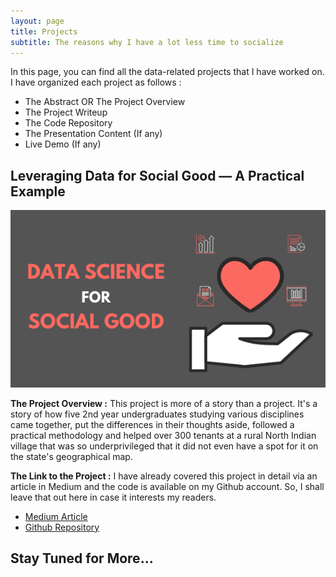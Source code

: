 ```yaml
---
layout: page
title: Projects
subtitle: The reasons why I have a lot less time to socialize
---
```


In this page, you can find all the data-related projects that I have worked on. I have organized each project as follows :
- The Abstract OR The Project Overview
- The Project Writeup
- The Code Repository
- The Presentation Content (If any)
- Live Demo (If any)

## Leveraging Data for Social Good — A Practical Example

![Data Science for Social Good](https://github.com/ry05/ry05.github.io/blob/master/Data%20Science%20for%20Social%20Good.png)

**The Project Overview :**
This project is more of a story than a project. It's a story of how five 2nd year undergraduates studying various disciplines came together, put the differences in their thoughts aside, followed a practical methodology and helped over 300 tenants at a rural North Indian village that was so underprivileged that it did not even have a spot for it on the state's geographical map. 

**The Link to the Project :**
I have already covered this project in detail via an article in Medium and the code is available on my Github account. So, I shall leave that out here in case it interests my readers.

- [Medium Article](http://bit.ly/village-data-analysis)
- [Github Repository](https://github.com/ry05/Live-in-Labs-Analysis)


## Stay Tuned for More...

